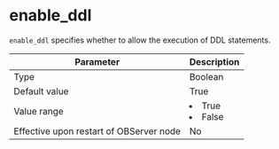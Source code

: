 enable_ddl
===============================

`enable_ddl` specifies whether to allow the execution of DDL statements.


| **Parameter** | Description |
|------------------|--------------------------------------------------------------------------------------------------------|
| Type | Boolean |
| Default value | True |
| Value range | <li> True   <li> False |
| Effective upon restart of OBServer node | No |